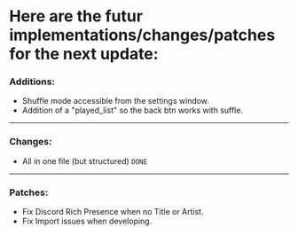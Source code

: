 # Here are the futur **implementations/changes/patches** for the **next** update:
### Additions:
- Shuffle mode accessible from the settings window.
- Addition of a "played_list" so the back btn works with suffle.
***
### Changes:
- All in one file (but structured) `DONE`
***
### Patches:
- Fix Discord Rich Presence when no Title or Artist.
- Fix Import issues when developing.